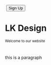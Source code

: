 <html>
 <head>
  <link rel="stylesheet" href="style.css">
 </head
 <body>
  <div class = "hero">
    <div class="navbar">
      <img scr="images/logo.png" class="logo">
     <button type="button">Sign Up</button>
     <h1>LK Design</h1>
    </div>
   <div class="content">
    <small> Welcome to our website </small>
    <h1> 
  </div>
 </div>

   
   
   <p> this is a paragraph </p>
   
   </body>
   </html>
